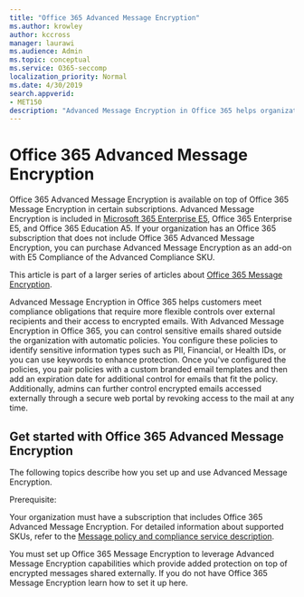 ```yaml
---
title: "Office 365 Advanced Message Encryption"
ms.author: krowley
author: kccross
manager: laurawi
ms.audience: Admin
ms.topic: conceptual
ms.service: O365-seccomp
localization_priority: Normal
ms.date: 4/30/2019
search.appverid:
- MET150
description: "Advanced Message Encryption in Office 365 helps organizations meet their compliance obligations by enabling admins to expire and revoke access through a Office 365 web portal to encrypted emails."
---
```


# Office 365 Advanced Message Encryption

Office 365 Advanced Message Encryption is available on top of Office 365 Message Encryption in certain subscriptions. Advanced Message Encryption is included in [Microsoft 365 Enterprise E5](https://www.microsoft.com/microsoft-365/enterprise/home), Office 365 Enterprise E5, and Office 365 Education A5. If your organization has an Office 365 subscription that does not include Office 365 Advanced Message Encryption, you can purchase Advanced Message Encryption as an add-on with E5 Compliance of the Advanced Compliance SKU.

This article is part of a larger series of articles about [Office 365 Message Encryption](ome.md).

Advanced Message Encryption in Office 365 helps customers meet compliance obligations that require more flexible controls over external recipients and their access to encrypted emails. With Advanced Message Encryption in Office 365, you can control sensitive emails shared outside the organization with automatic policies. You configure these policies to identify sensitive information types such as PII, Financial, or Health IDs, or you can use keywords to enhance protection. Once you've configured the policies, you pair policies with a custom branded email templates and then add an expiration date for additional control for emails that fit the policy. Additionally, admins can further control encrypted emails accessed externally through a secure web portal by revoking access to the mail at any time.

## Get started with Office 365 Advanced Message Encryption

The following topics describe how you set up and use Advanced Message Encryption.

Prerequisite:

Your organization must have a subscription that includes Office 365 Advanced Message Encryption. For detailed information about supported SKUs, refer to the [Message policy and compliance service description](https://docs.microsoft.com/en-us/office365/servicedescriptions/exchange-online-service-description/message-policy-and-compliance).

You must set up Office 365 Message Encryption to leverage Advanced Message Encryption capabilities which provide added protection on top of encrypted messages shared externally. If you do not have Office 365 Message Encryption learn how to set it up here.  